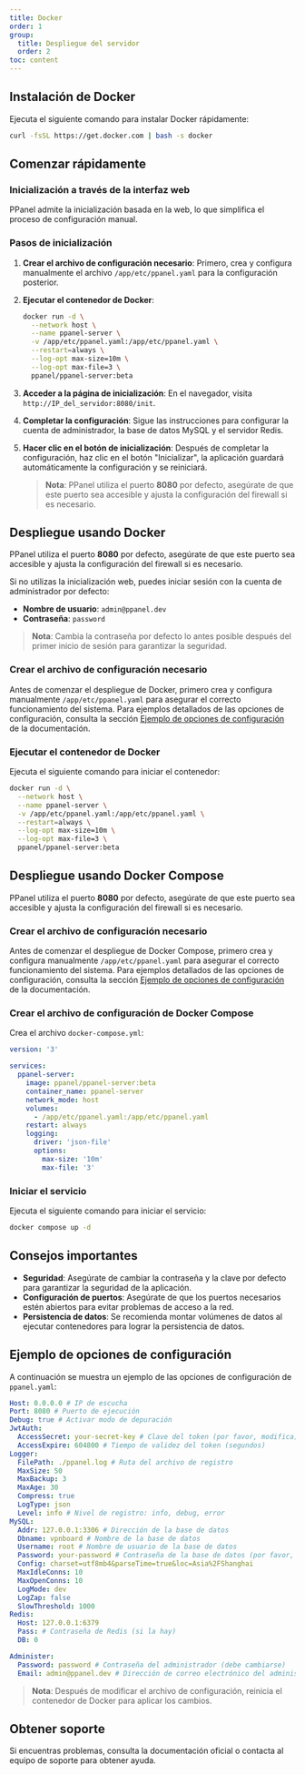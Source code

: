 ```yaml
---
title: Docker
order: 1
group: 
  title: Despliegue del servidor
  order: 2
toc: content
---
```


## Instalación de Docker

Ejecuta el siguiente comando para instalar Docker rápidamente:

```sh
curl -fsSL https://get.docker.com | bash -s docker
```

## Comenzar rápidamente

### Inicialización a través de la interfaz web

PPanel admite la inicialización basada en la web, lo que simplifica el proceso de configuración manual.

### Pasos de inicialización

1. **Crear el archivo de configuración necesario**: Primero, crea y configura manualmente el archivo `/app/etc/ppanel.yaml` para la configuración posterior.

2. **Ejecutar el contenedor de Docker**:

   ```sh
   docker run -d \
     --network host \
     --name ppanel-server \
     -v /app/etc/ppanel.yaml:/app/etc/ppanel.yaml \
     --restart=always \
     --log-opt max-size=10m \
     --log-opt max-file=3 \
     ppanel/ppanel-server:beta
   ```

3. **Acceder a la página de inicialización**: En el navegador, visita `http://IP_del_servidor:8080/init`.

4. **Completar la configuración**: Sigue las instrucciones para configurar la cuenta de administrador, la base de datos MySQL y el servidor Redis.

5. **Hacer clic en el botón de inicialización**: Después de completar la configuración, haz clic en el botón "Inicializar", la aplicación guardará automáticamente la configuración y se reiniciará.

   > **Nota**: PPanel utiliza el puerto **8080** por defecto, asegúrate de que este puerto sea accesible y ajusta la configuración del firewall si es necesario.

## Despliegue usando Docker

PPanel utiliza el puerto **8080** por defecto, asegúrate de que este puerto sea accesible y ajusta la configuración del firewall si es necesario.

Si no utilizas la inicialización web, puedes iniciar sesión con la cuenta de administrador por defecto:

- **Nombre de usuario**: `admin@ppanel.dev`
- **Contraseña**: `password`

> **Nota**: Cambia la contraseña por defecto lo antes posible después del primer inicio de sesión para garantizar la seguridad.

### Crear el archivo de configuración necesario

Antes de comenzar el despliegue de Docker, primero crea y configura manualmente `/app/etc/ppanel.yaml` para asegurar el correcto funcionamiento del sistema. Para ejemplos detallados de las opciones de configuración, consulta la sección [Ejemplo de opciones de configuración](#ejemplo-de-opciones-de-configuración) de la documentación.

### Ejecutar el contenedor de Docker

Ejecuta el siguiente comando para iniciar el contenedor:

```sh
docker run -d \
  --network host \
  --name ppanel-server \
  -v /app/etc/ppanel.yaml:/app/etc/ppanel.yaml \
  --restart=always \
  --log-opt max-size=10m \
  --log-opt max-file=3 \
  ppanel/ppanel-server:beta
```

## Despliegue usando Docker Compose

PPanel utiliza el puerto **8080** por defecto, asegúrate de que este puerto sea accesible y ajusta la configuración del firewall si es necesario.

### Crear el archivo de configuración necesario

Antes de comenzar el despliegue de Docker Compose, primero crea y configura manualmente `/app/etc/ppanel.yaml` para asegurar el correcto funcionamiento del sistema. Para ejemplos detallados de las opciones de configuración, consulta la sección [Ejemplo de opciones de configuración](#ejemplo-de-opciones-de-configuración) de la documentación.

### Crear el archivo de configuración de Docker Compose

Crea el archivo `docker-compose.yml`:

```yaml
version: '3'

services:
  ppanel-server:
    image: ppanel/ppanel-server:beta
    container_name: ppanel-server
    network_mode: host
    volumes:
      - /app/etc/ppanel.yaml:/app/etc/ppanel.yaml
    restart: always
    logging:
      driver: 'json-file'
      options:
        max-size: '10m'
        max-file: '3'
```

### Iniciar el servicio

Ejecuta el siguiente comando para iniciar el servicio:

```sh
docker compose up -d
```

## Consejos importantes

- **Seguridad**: Asegúrate de cambiar la contraseña y la clave por defecto para garantizar la seguridad de la aplicación.
- **Configuración de puertos**: Asegúrate de que los puertos necesarios estén abiertos para evitar problemas de acceso a la red.
- **Persistencia de datos**: Se recomienda montar volúmenes de datos al ejecutar contenedores para lograr la persistencia de datos.

## Ejemplo de opciones de configuración

A continuación se muestra un ejemplo de las opciones de configuración de `ppanel.yaml`:

```yaml
Host: 0.0.0.0 # IP de escucha
Port: 8080 # Puerto de ejecución
Debug: true # Activar modo de depuración
JwtAuth:
  AccessSecret: your-secret-key # Clave del token (por favor, modifica)
  AccessExpire: 604800 # Tiempo de validez del token (segundos)
Logger:
  FilePath: ./ppanel.log # Ruta del archivo de registro
  MaxSize: 50
  MaxBackup: 3
  MaxAge: 30
  Compress: true
  LogType: json
  Level: info # Nivel de registro: info, debug, error
MySQL:
  Addr: 127.0.0.1:3306 # Dirección de la base de datos
  Dbname: vpnboard # Nombre de la base de datos
  Username: root # Nombre de usuario de la base de datos
  Password: your-password # Contraseña de la base de datos (por favor, modifica)
  Config: charset=utf8mb4&parseTime=true&loc=Asia%2FShanghai
  MaxIdleConns: 10
  MaxOpenConns: 10
  LogMode: dev
  LogZap: false
  SlowThreshold: 1000
Redis:
  Host: 127.0.0.1:6379
  Pass: # Contraseña de Redis (si la hay)
  DB: 0

Administer:
  Password: password # Contraseña del administrador (debe cambiarse)
  Email: admin@ppanel.dev # Dirección de correo electrónico del administrador
```

> **Nota**: Después de modificar el archivo de configuración, reinicia el contenedor de Docker para aplicar los cambios.

## Obtener soporte

Si encuentras problemas, consulta la documentación oficial o contacta al equipo de soporte para obtener ayuda.

